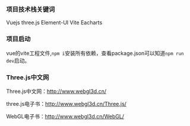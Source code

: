 
### 项目技术栈关键词

Vuejs  three.js Element-UI Vite Eacharts

### 项目启动

vue的vite工程文件,`npm i`安装所有依赖，查看package.json可以知道`npm run dev`启动。



### Three.js中文网

Three.js中文网：http://www.webgl3d.cn/

three.js电子书：http://www.webgl3d.cn/Three.js/

WebGL电子书：http://www.webgl3d.cn/WebGL/



